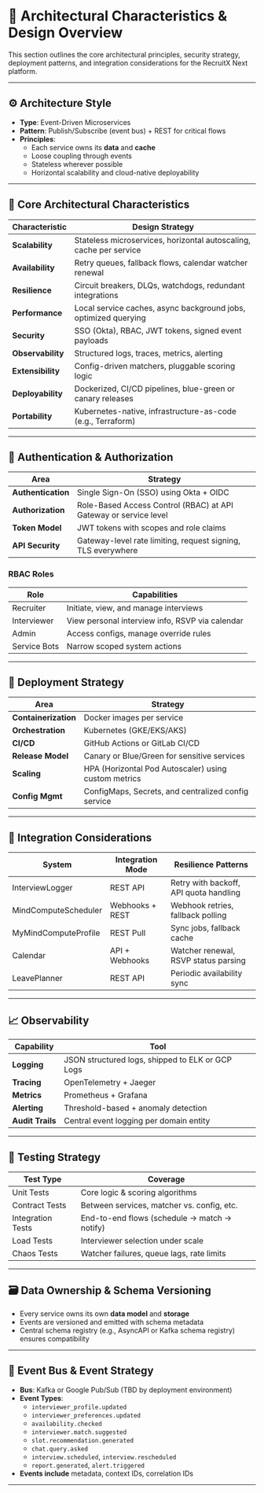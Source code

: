 # 🧱 Architectural Characteristics & Design Overview

This section outlines the core architectural principles, security strategy, deployment patterns, and integration
considerations for the RecruitX Next platform.

---

## ⚙️ Architecture Style

- **Type**: Event-Driven Microservices
- **Pattern**: Publish/Subscribe (event bus) + REST for critical flows
- **Principles**:
    - Each service owns its **data** and **cache**
    - Loose coupling through events
    - Stateless wherever possible
    - Horizontal scalability and cloud-native deployability

---

## 📐 Core Architectural Characteristics

| Characteristic    | Design Strategy                                                    |
|-------------------|--------------------------------------------------------------------|
| **Scalability**   | Stateless microservices, horizontal autoscaling, cache per service |
| **Availability**  | Retry queues, fallback flows, calendar watcher renewal             |
| **Resilience**    | Circuit breakers, DLQs, watchdogs, redundant integrations          |
| **Performance**   | Local service caches, async background jobs, optimized querying    |
| **Security**      | SSO (Okta), RBAC, JWT tokens, signed event payloads                |
| **Observability** | Structured logs, traces, metrics, alerting                         |
| **Extensibility** | Config-driven matchers, pluggable scoring logic                    |
| **Deployability** | Dockerized, CI/CD pipelines, blue-green or canary releases         |
| **Portability**   | Kubernetes-native, infrastructure-as-code (e.g., Terraform)        |

---

## 🔐 Authentication & Authorization

| Area               | Strategy                                                         |
|--------------------|------------------------------------------------------------------|
| **Authentication** | Single Sign-On (SSO) using Okta + OIDC                           |
| **Authorization**  | Role-Based Access Control (RBAC) at API Gateway or service level |
| **Token Model**    | JWT tokens with scopes and role claims                           |
| **API Security**   | Gateway-level rate limiting, request signing, TLS everywhere     |

### RBAC Roles

| Role         | Capabilities                                    |
|--------------|-------------------------------------------------|
| Recruiter    | Initiate, view, and manage interviews           |
| Interviewer  | View personal interview info, RSVP via calendar |
| Admin        | Access configs, manage override rules           |
| Service Bots | Narrow scoped system actions                    |

---

## 🚀 Deployment Strategy

| Area                 | Strategy                                             |
|----------------------|------------------------------------------------------|
| **Containerization** | Docker images per service                            |
| **Orchestration**    | Kubernetes (GKE/EKS/AKS)                             |
| **CI/CD**            | GitHub Actions or GitLab CI/CD                       |
| **Release Model**    | Canary or Blue/Green for sensitive services          |
| **Scaling**          | HPA (Horizontal Pod Autoscaler) using custom metrics |
| **Config Mgmt**      | ConfigMaps, Secrets, and centralized config service  |

---

## 🔗 Integration Considerations

| System          | Integration Mode | Resilience Patterns                    |
|-----------------|------------------|----------------------------------------|
| InterviewLogger      | REST API         | Retry with backoff, API quota handling |
| MindComputeScheduler        | Webhooks + REST  | Webhook retries, fallback polling      |
| MyMindComputeProfile          | REST Pull        | Sync jobs, fallback cache              |
| Calendar | API + Webhooks   | Watcher renewal, RSVP status parsing   |
| LeavePlanner   | REST API         | Periodic availability sync             |

---

## 📈 Observability

| Capability       | Tool                                             |
|------------------|--------------------------------------------------|
| **Logging**      | JSON structured logs, shipped to ELK or GCP Logs |
| **Tracing**      | OpenTelemetry + Jaeger                           |
| **Metrics**      | Prometheus + Grafana                             |
| **Alerting**     | Threshold-based + anomaly detection              |
| **Audit Trails** | Central event logging per domain entity          |

---

## 🧪 Testing Strategy

| Test Type         | Coverage                                     |
|-------------------|----------------------------------------------|
| Unit Tests        | Core logic & scoring algorithms              |
| Contract Tests    | Between services, matcher vs. config, etc.   |
| Integration Tests | End-to-end flows (schedule → match → notify) |
| Load Tests        | Interviewer selection under scale            |
| Chaos Tests       | Watcher failures, queue lags, rate limits    |

---

## 🗃️ Data Ownership & Schema Versioning

- Every service owns its own **data model** and **storage**
- Events are versioned and emitted with schema metadata
- Central schema registry (e.g., AsyncAPI or Kafka schema registry) ensures compatibility

---

## 🔁 Event Bus & Event Strategy

- **Bus**: Kafka or Google Pub/Sub (TBD by deployment environment)
- **Event Types**:
    - `interviewer_profile.updated`
    - `interviewer_preferences.updated`
    - `availability.checked`
    - `interviewer.match.suggested`
    - `slot.recommendation.generated`
    - `chat.query.asked`
    - `interview.scheduled`, `interview.rescheduled`
    - `report.generated`, `alert.triggered`
- **Events include** metadata, context IDs, correlation IDs

---

